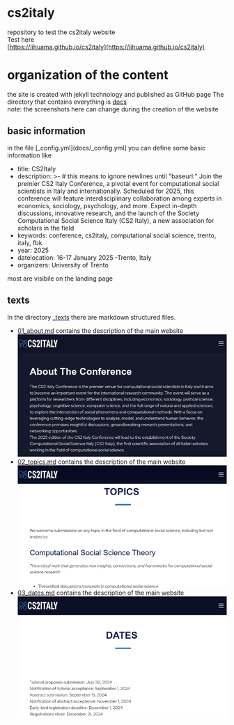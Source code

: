 # cs2italy
repository to test the cs2italy website<br/>
Test here<br/>
[https://lihuama.github.io/cs2italy](https://lihuama.github.io/cs2italy)

# organization of the content
the site is created with jekyll technology and published as GitHub page
The directory that contains everything is [docs]()<Br/>
note: the screenshots here can change during the creation of the website

## basic information
in the file [_config.yml](docs/_config.yml] you can define some basic information like 
- title: CS2Italy 
- description: >- # this means to ignore newlines until "baseurl:"
  Join the premier CS2 Italy Conference, a pivotal event for computational social scientists in Italy and internationally. Scheduled for 2025, this conference will feature interdisciplinary collaboration among experts in economics, sociology, psychology, and more. Expect in-depth discussions, innovative research, and the launch of the Society Computational Social Science Italy (CS2 Italy), a new association for scholars in the field
- keywords: conference, cs2italy, computational social science, trento, italy, fbk
- year: 2025
- datelocation: 16-17 January 2025 -Trento, Italy
- organizers: University of Trento
  
most are visibile on the landing page
## texts
In the directory [_texts](_texts) there are markdown structured files.
* [01_about.md](docs/_texts/01_about.md) contains the description of the main website<br/>![](screenshots/01_about.jpg)
* [02_topics.md](docs/_texts/02_topics.md) contains the description of the main website<br/>![](screenshots/02.png)
* [03_dates.md](docs/_texts/03_dates.md) contains the description of the main website<br/>![](screenshots/03.png)
